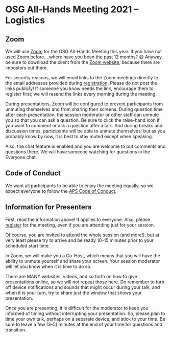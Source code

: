# OSG All-Hands Meeting 2021 &ndash; Logistics

## Zoom

We will use [Zoom](https://zoom.us/) for the OSG All-Hands Meeting this year.
If you have not used Zoom before&hellip; where have you been the past 12 months?
😄
Anyway, be sure to download the client from the [Zoom website](https://zoom.us/download),
because there are impostors out there.

For security reasons,
we will email links to the Zoom meetings directly to the email addresses
provided during [registration](registration.md).
Please do not post the links publicly!
If someone you know needs the link, encourage them to register first;
we will resend the links every morning during the meeting.

During presentations, Zoom will be configured to prevent participants from unmuting themselves
and from sharing their screens.
During question time after each presentation,
the session moderator or other staff can unmute you so that you can ask a question.
Be sure to click the raise-hand icon if you want to comment or ask a question after a talk.
And during breaks and discussion times, participants will be able to unmute themselves;
but as you probably know by now, it is best to stay muted except when speaking.

Also, the chat feature is enabled and you are welcome to put comments and questions there.
We will have someone watching for questions in the Everyone chat.

## Code of Conduct

We want all participants to be able to enjoy the meeting equally,
so we expect everyone to follow the
[APS Code of Conduct](https://www.aps.org/meetings/policies/code-conduct.cfm).

## Information for Presenters

First, read the information above!
It applies to everyone.
Also, please [register](registration.md) for the meeting,
even if you are attending just for your session.

Of course, you are invited to attend the whole session (and more!),
but at very least
please try to arrive and be ready 10&ndash;15 minutes prior to your scheduled start time.

In Zoom, we will make you a Co-Host,
which means that you will have the ability to unmute yourself and share your screen.
Your session moderator will let you know when it is time to do so.

There are MANY websites, videos, and so forth on how to give presentations online,
so we will not repeat those here.
Do remember to turn off device notifications and sounds that might occur during your talk,
and when it is your turn, try to share just the window that shows your presentation.

Once you are presenting,
it is difficult for the moderator to keep you informed of timing without interrupting your presentation.
So, please plan to time your own talk, perhaps on a separate device, and stick to your time.
Be sure to leave a few (3&ndash;5) minutes at the end of your time for questions and transition.
